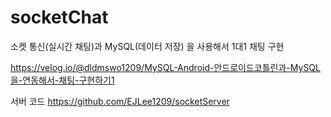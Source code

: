 # socketChat
소켓 통신(실시간 채팅)과 MySQL(데이터 저장) 을 사용해서 1대1 채팅 구현

https://velog.io/@dldmswo1209/MySQL-Android-안드로이드코틀린과-MySQL을-연동해서-채팅-구현하기1

서버 코드
https://github.com/EJLee1209/socketServer
